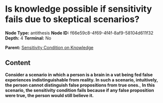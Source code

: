 # Is knowledge possible if sensitivity fails due to skeptical scenarios?

**Node Type:** antithesis
**Node ID:** f66e59c8-4f69-4f4f-8af9-58104d611f32
**Depth:** 4
**Terminal:** No

**Parent:** [Sensitivity Condition on Knowledge](sensitivity-condition-on-knowledge-synthesis-bfa2da3c-dc32-483c-bef7-ea8100b18339.md)

## Content

**Consider a scenario in which a person is a brain in a vat being fed false experiences indistinguishable from reality. In such a scenario, intuitively, the person cannot distinguish false propositions from true ones.**, **In this scenario, the sensitivity condition fails because if any false proposition were true, the person would still believe it.**
